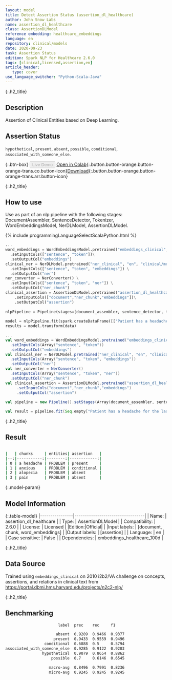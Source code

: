 ```yaml
---
layout: model
title: Detect Assertion Status (assertion_dl_healthcare)
author: John Snow Labs
name: assertion_dl_healthcare
class: AssertionDLModel
reference embedding: healthcare_embeddings
language: en
repository: clinical/models
date: 2020-09-23
task: Assertion Status
edition: Spark NLP for Healthcare 2.6.0
tags: [clinical,licensed,assertion,en]
article_header:
   type: cover
use_language_switcher: "Python-Scala-Java"
---
```


{:.h2_title}
## Description
Assertion of Clinical Entities based on Deep Learning.  

## Assertion Status 
`hypothetical`, `present`, `absent`, `possible`, `conditional`, `associated_with_someone_else`.

{:.btn-box}
<button class="button button-orange" disabled>Live Demo</button>
[Open in Colab](https://colab.research.google.com/github/JohnSnowLabs/spark-nlp-workshop/blob/master/tutorials/Certification_Trainings/Healthcare/2.Clinical_Assertion_Model.ipynb){:.button.button-orange.button-orange-trans.co.button-icon}[Download](https://s3.amazonaws.com/auxdata.johnsnowlabs.com/clinical/models/assertion_dl_healthcare_en_2.6.0_2.4_1600849811713.zip){:.button.button-orange.button-orange-trans.arr.button-icon}

{:.h2_title}
## How to use 

Use as part of an nlp pipeline with the following stages: DocumentAssembler, SentenceDetector, Tokenizer, WordEmbeddingsModel, NerDLModel, AssertionDLModel.

<div class="tabs-box" markdown="1">

{% include programmingLanguageSelectScalaPython.html %}

```python
...
word_embeddings = WordEmbeddingsModel.pretrained("embeddings_clinical", "en", "clinical/models")\
  .setInputCols(["sentence", "token"])\
  .setOutputCol("embeddings")
clinical_ner = NerDLModel.pretrained("ner_clinical", "en", "clinical/models") \
  .setInputCols(["sentence", "token", "embeddings"]) \
  .setOutputCol("ner")
ner_converter = NerConverter() \
  .setInputCols(["sentence", "token", "ner"]) \
  .setOutputCol("ner_chunk")
clinical_assertion = AssertionDLModel.pretrained("assertion_dl_healthcare","en","clinical/models")\
    .setInputCols(["document","ner_chunk","embeddings"])\
    .setOutputCol("assertion")
    
nlpPipeline = Pipeline(stages=[document_assembler, sentence_detector, tokenizer, word_embeddings, clinical_ner, ner_converter, clinical_assertion])
 
model = nlpPipeline.fit(spark.createDataFrame([['Patient has a headache for the last 2 weeks and appears anxious when she walks fast. No alopecia noted. She denies pain']]).toDF("text"))
results = model.transform(data)
```

```scala
...
val word_embeddings = WordEmbeddingsModel.pretrained("embeddings_clinical", "en", "clinical/models")
  .setInputCols(Array("sentence", "token"))
  .setOutputCol("embeddings")
val clinical_ner = NerDLModel.pretrained("ner_clinical", "en", "clinical/models")
  .setInputCols(Array("sentence", "token", "embeddings")) 
  .setOutputCol("ner")
val ner_converter = NerConverter()
  .setInputCols(Array("sentence", "token", "ner"))
  .setOutputCol("ner_chunk")
val clinical_assertion = AssertionDLModel.pretrained("assertion_dl_healthcare","en","clinical/models")
     .setInputCols("document","ner_chunk","embeddings")
     .setOutputCol("assertion")
    
val pipeline = new Pipeline().setStages(Array(document_assembler, sentence_detector, tokenizer, word_embeddings, clinical_ner, ner_converter, clinical_assertion))

val result = pipeline.fit(Seq.empty["Patient has a headache for the last 2 weeks and appears anxious when she walks fast. No alopecia noted. She denies pain"].toDS.toDF("text")).transform(data)
```
</div>

{:.h2_title}
## Result
```bash

|   | chunks     | entities| assertion   |
|--:|-----------:|--------:|------------:|
| 0 | a headache | PROBLEM | present     |
| 1 | anxious    | PROBLEM | conditional |
| 2 | alopecia   | PROBLEM | absent      |
| 3 | pain       | PROBLEM | absent      |

```

{:.model-param}
## Model Information

{:.table-model}
|----------------|----------------------------------|
| Name:           | assertion_dl_healthcare          |
| Type:    | AssertionDLModel                 |
| Compatibility:  | 2.6.0                            |
| License:        | Licensed                         |
|Edition:|Official|                       |
|Input labels:         | [document, chunk, word_embeddings] |
|Output labels:        | [assertion]                        |
| Language:       | en                               |
| Case sensitive: | False                            |
| Dependencies:  | embeddings_healthcare_100d       |

{:.h2_title}
## Data Source
Trained using ``embeddings_clinical`` on 2010 i2b2/VA challenge on concepts, assertions, and relations in clinical text from https://portal.dbmi.hms.harvard.edu/projects/n2c2-nlp/

{:.h2_title}
## Benchmarking
```bash
                       label  prec    rec     f1

                      absent  0.9289  0.9466  0.9377
                     present  0.9433  0.9559  0.9496
                 conditional  0.6888  0.5     0.5794
associated_with_someone_else  0.9285  0.9122  0.9203
                hypothetical  0.9079  0.8654  0.8862
                    possible  0.7     0.6146  0.6545

                   macro-avg  0.8496  0.7991  0.8236
                   micro-avg  0.9245  0.9245  0.9245
```